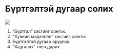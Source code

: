 # Бүртгэлтэй дугаар солих

![](<../../img/Бүртгэлтэй дугаар солих.gif>)

1. “Бүртгэл” хэсгийг сонгох.
2. "Хувийн мэдээлэл" хэсгийг сонгох.
3. Бүртгэлтэй дугаар оруулах.
4. "Хадгалах" товч дарах.
